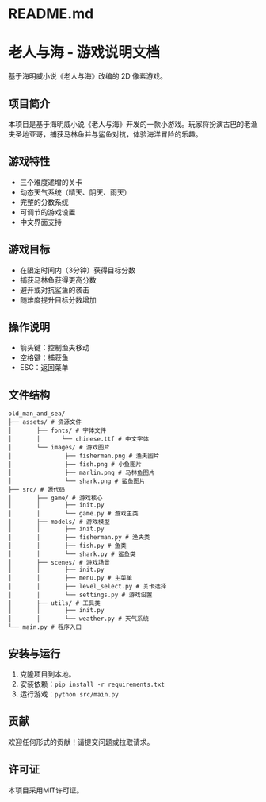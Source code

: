 # README.md

# 老人与海 - 游戏说明文档

基于海明威小说《老人与海》改编的 2D 像素游戏。

## 项目简介
本项目是基于海明威小说《老人与海》开发的一款小游戏。玩家将扮演古巴的老渔夫圣地亚哥，捕获马林鱼并与鲨鱼对抗，体验海洋冒险的乐趣。

## 游戏特性

- 三个难度递增的关卡
- 动态天气系统（晴天、阴天、雨天）
- 完整的分数系统
- 可调节的游戏设置
- 中文界面支持

## 游戏目标

- 在限定时间内（3分钟）获得目标分数
- 捕获马林鱼获得更高分数
- 避开或对抗鲨鱼的袭击
- 随难度提升目标分数增加

## 操作说明

- 箭头键：控制渔夫移动
- 空格键：捕获鱼
- ESC：返回菜单

## 文件结构
```
old_man_and_sea/ 
├── assets/ # 资源文件 
│       ├── fonts/ # 字体文件 
│       │      └── chinese.ttf # 中文字体 
│       └── images/ # 游戏图片 
│               ├── fisherman.png # 渔夫图片 
│               ├── fish.png # 小鱼图片 
│               ├── marlin.png # 马林鱼图片 
│               └── shark.png # 鲨鱼图片 
├── src/ # 源代码 
│       ├── game/ # 游戏核心 
│       │       ├── init.py 
│       │       └── game.py # 游戏主类 
│       ├── models/ # 游戏模型 
│       │       ├── init.py 
│       │       ├── fisherman.py # 渔夫类 
│       │       ├── fish.py # 鱼类 
│       │       └── shark.py # 鲨鱼类 
│       ├── scenes/ # 游戏场景 
│       │       ├── init.py 
│       │       ├── menu.py # 主菜单 
│       │       ├── level_select.py # 关卡选择 
│       │       └── settings.py # 游戏设置 
│       ├── utils/ # 工具类 
│       │       ├── init.py 
│       │       └── weather.py # 天气系统 
└── main.py # 程序入口
```

## 安装与运行
1. 克隆项目到本地。
2. 安装依赖：`pip install -r requirements.txt`
3. 运行游戏：`python src/main.py`

## 贡献
欢迎任何形式的贡献！请提交问题或拉取请求。

## 许可证
本项目采用MIT许可证。